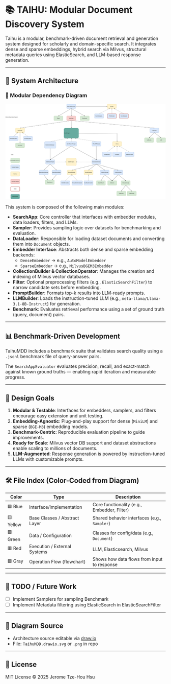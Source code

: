 # 📚 TAIHU: Modular Document Discovery System

Taihu is a modular, benchmark-driven document retrieval and generation system designed for scholarly and domain-specific search. It integrates dense and sparse embeddings, hybrid search via Milvus, structural metadata queries using ElasticSearch, and LLM-based response generation.

---

## 🧠 System Architecture

### 📌 Modular Dependency Diagram

![Architecture Diagram](./assets/TaihuMDD.drawio%20(4).svg)

This system is composed of the following main modules:

- **SearchApp**: Core controller that interfaces with embedder modules, data loaders, filters, and LLMs.
- **Sampler**: Provides sampling logic over datasets for benchmarking and evaluation.
- **DataLoader**: Responsible for loading dataset documents and converting them into `Document` objects.
- **Embedder Interface**: Abstracts both dense and sparse embedding backends:
  - `DenseEmbedder` → e.g., `AutoModelEmbedder`
  - `SparseEmbedder` → e.g., `MilvusBGEM3Embedder`
- **CollectionBuilder & CollectionOperator**: Manages the creation and indexing of Milvus vector databases.
- **Filter**: Optional preprocessing filters (e.g., `ElasticSearchFilter`) to narrow candidate sets before embedding.
- **PromptBuilder**: Formats top-k results into LLM-ready prompts.
- **LLMBuilder**: Loads the instruction-tuned LLM (e.g., `meta-llama/Llama-3.1-8B-Instruct`) for generation.
- **Benchmark**: Evaluates retrieval performance using a set of ground truth (query, document) pairs.

---

## 📊 Benchmark-Driven Development

TaihuMDD includes a benchmark suite that validates search quality using a `.jsonl` benchmark file of query-answer pairs.

The `SearchAppEvaluator` evaluates precision, recall, and exact-match against known ground truths — enabling rapid iteration and measurable progress.

---

## 🎯 Design Goals

1. **Modular & Testable**: Interfaces for embedders, samplers, and filters encourage easy extension and unit testing.
2. **Embedding-Agnostic**: Plug-and-play support for dense (`MiniLM`) and sparse (`BGE-M3`) embedding models.
3. **Benchmark-Centric**: Reproducible evaluation pipeline to guide improvements.
4. **Ready for Scale**: Milvus vector DB support and dataset abstractions enable scaling to millions of documents.
5. **LLM-Augmented**: Response generation is powered by instruction-tuned LLMs with customizable prompts.

---

## 🛠️ File Index (Color-Coded from Diagram)

| Color        | Type                            | Description                                |
|--------------|----------------------------------|--------------------------------------------|
| 🟦 Blue      | Interface/Implementation        | Core functionality (e.g., Embedder, Filter)|
| 🟨 Yellow    | Base Classes / Abstract Layer   | Shared behavior interfaces (e.g., `Sampler`)|
| 🟩 Green     | Data / Configuration            | Classes for config/data (e.g., `Document`) |
| 🟥 Red       | Execution / External Systems    | LLM, Elasticsearch, Milvus                 |
| 🟪 Gray      | Operation Flow (flowchart)      | Shows how data flows from input to response|

---

## 📌 TODO / Future Work

- [ ] Implement Samplers for sampling Benchmark
- [ ] Implement Metadata filtering using ElasticSearch in ElasticSearchFilter

---

## 📂 Diagram Source

- Architecture source editable via [draw.io](https://draw.io)
- File: `TaihuMDD.drawio.svg` or `.png` in repo

---

## 📄 License

MIT License © 2025 Jerome Tze-Hou Hsu
